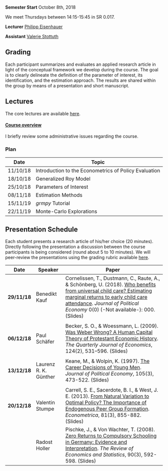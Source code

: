 
**Semester Start** October 8th, 2018

We meet Thursdays between 14:15-15:45 in SR 0.017.

**Lecturer** [Philipp Eisenhauer](https://peisenha.github.io/build/html/index.html)

**Assistant** [Valerie Stottuth](https://github.com/vstottuth)

## Grading

Each participant summarizes and evaluates an applied research article in light of the conceptual framework we develop during the course. The goal is to clearly delineate the definition of the parameter of interest, its identification, and the estimation approach. The results are shared within the group by means of a presentation and short manuscript.

## Lectures

The core lectures are available [here](https://github.com/HumanCapitalAnalysis/econometrics/blob/master/README.md).

#### [Course overview](https://github.com/HumanCapitalAnalysis/econometrics/blob/master/iterations/bonn_ws_2018/00_course_outline.pdf)

I briefly review some administrative issues regarding the course.

### Plan

| Date      | Topic                                                  |
| ----------| ------------------------------------------------------ |
| 11/10/18  | Introduction to the Econometrics of Policy Evaluation  |
| 18/10/18  | Generalized Roy Model                                  |
| 25/10/18  | Parameters of Interest                                 |
| 08/11/18  | Estimation Methods                                     |
| 15/11/19  | *grmpy* Tutorial                                       |
| 22/11/19  | Monte-Carlo Explorations                               |

## Presentation Schedule

Each student presents a research article of his/her choice (20 minutes). Directly following the presentation a discussion between the course participants is being considered (round about 5 to 10 minutes). We will peer-review the presentations using the grading rubric available [here](https://github.com/HumanCapitalAnalysis/econometrics/blob/master/material/presentation-grading.pdf).



| Date         | Speaker      | Paper        |
| ------------ | ------------ | ------------ |
| **29/11/18** | Benedikt Kauf | Cornelissen, T., Dustmann, C., Raute, A., & Schönberg, U. (2018). [Who benefits from universal child care? Estimating marginal returns to early child care attendance](https://www.journals.uchicago.edu/doi/pdfplus/10.1086/699979). *Journal of Political Economy* 0(0) (-Not available-): 000. (Slides) |
|              |              |  |
| **06/12/18** | Paul Schäfer | Becker, S. O., & Woessmann, L. (2009). [Was Weber Wrong? A Human Capital Theory of Protestant Economic History](https://academic.oup.com/qje/article/124/2/531/1905076). *The Quarterly Journal of Economics*, 124(2), 531–596. (Slides) |
|              |              |  |
| **13/12/18** | Laurenz R. K. Günther | Keane, M., & Wolpin, K. (1997). [The Career Decisions of Young Men](https://www.jstor.org/stable/10.1086/262080?seq=1#metadata_info_tab_contents6th). *Journal of Political Economy*, 105(3), 473-522. (Slides) |
|              |              |  |
| **20/12/18** | Valentin Stumpe | Carrell, S. E., Sacerdote, B. I., & West, J. E. (2013). [From Natural Variation to Optimal Policy? The Importance of Endogenous Peer Group Formation](https://onlinelibrary.wiley.com/doi/pdf/10.3982/ECTA10168). *Econometrica*, 81(3), 855-882. (Slides) |
| | Radost Holler | Pischke, J., & Von Wachter, T. (2008). [Zero Returns to Compulsory Schooling in Germany: Evidence and Interpretation](https://www.jstor.org/stable/pdf/40043170.pdf). *The Review of Economics and Statistics*, 90(3), 592-598. (Slides) |

